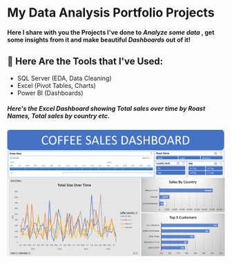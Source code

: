 # My Data Analysis Portfolio Projects


 #### Here I share with you the Projects I've done to *Analyze some data* , get some insights from it and make beautiful *Dashboards* out of it!



 ## 🧰 Here Are the Tools that I've Used:
 
- SQL Server (EDA, Data Cleaning)
- Excel (Pivot Tables, Charts)
- Power BI (Dashboards)
  
##### *Here's the Excel Dashboard showing Total sales over time by Roast Names, Total sales by country etc.*
![ExcelDashboard](Excel_CoffeeSales.png)
